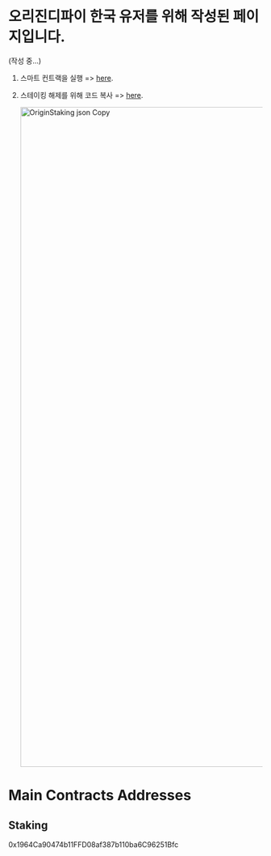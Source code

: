 # 오리진디파이 한국 유저를 위해 작성된 페이지입니다.
  (작성 중...)

1. 스마트 컨트랙을 실행 => [here](https://ethereum-smart-contract-interaction-tool.vercel.app/).

2. 스테이킹 해제를 위해 코드 복사 => [here](https://github.com/GoodPhil/Origin.ABI/blob/main/OriginStaking.json).
  

    <img width="1305" alt="OriginStaking json Copy" src="https://github.com/user-attachments/assets/bf2f8cac-103d-4608-8eb7-3c8f88abef91" />



# Main Contracts Addresses
## Staking 
0x1964Ca90474b11FFD08af387b110ba6C96251Bfc 



